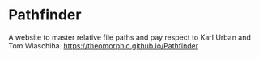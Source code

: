 # Pathfinder
A website to master relative file paths and pay respect to Karl Urban and Tom Wlaschiha.
https://theomorphic.github.io/Pathfinder
